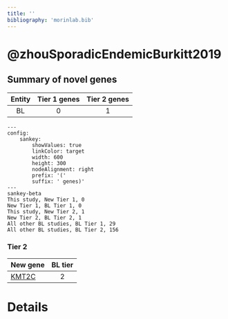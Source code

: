 ```yaml
---
title: ''
bibliography: 'morinlab.bib'
---
```


# @zhouSporadicEndemicBurkitt2019
## Summary of novel genes

|Entity| Tier 1 genes| Tier 2 genes|
|:-:|:-:|:-:|
|BL|0|1|
```mermaid
---
config:
    sankey:
        showValues: true
        linkColor: target
        width: 600
        height: 300
        nodeAlignment: right
        prefix: '('
        suffix: ' genes)'
---
sankey-beta
This study, New Tier 1, 0
New Tier 1, BL Tier 1, 0
This study, New Tier 2, 1
New Tier 2, BL Tier 2, 1
All other BL studies, BL Tier 1, 29
All other BL studies, BL Tier 2, 156
```

### Tier 2
|New gene|BL tier|
|:-|:-:|
|[KMT2C](../KMT2C)|2 |


# Details

